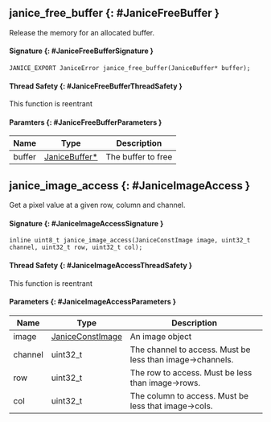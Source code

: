 ## janice_free_buffer {: #JaniceFreeBuffer }

Release the memory for an allocated buffer.

#### Signature {: #JaniceFreeBufferSignature }

```
JANICE_EXPORT JaniceError janice_free_buffer(JaniceBuffer* buffer);
```

#### Thread Safety {: #JaniceFreeBufferThreadSafety }

This function is reentrant

#### Paramters {: #JaniceFreeBufferParameters }

Name   | Type                                       | Description
------ | ------------------------------------------ | -----------
buffer | [JaniceBuffer\*](typedefs.md#JaniceBuffer) | The buffer to free


## janice_image_access {: #JaniceImageAccess }

Get a pixel value at a given row, column and channel.

#### Signature {: #JaniceImageAccessSignature }

```
inline uint8_t janice_image_access(JaniceConstImage image, uint32_t channel, uint32_t row, uint32_t col);
```

#### Thread Safety {: #JaniceImageAccessThreadSafety }

This function is reentrant

#### Parameters {: #JaniceImageAccessParameters }

Name    | Type                                             | Description
------- | ------------------------------------------------ | -----------
image   | [JaniceConstImage](typedefs.md#JaniceConstImage) | An image object
channel | uint32_t                                         | The channel to access. Must be less than image->channels.
row     | uint32_t                                         | The row to access. Must be less than image->rows.
col     | uint32_t                                         | The column to access. Must be less that image->cols.

